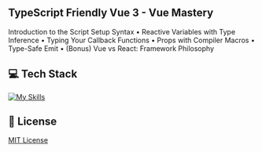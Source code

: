 ## TypeScript Friendly Vue 3 - Vue Mastery
Introduction to the Script Setup Syntax
• Reactive Variables with Type Inference
• Typing Your Callback Functions
• Props with Compiler Macros
• Type-Safe Emit
• (Bonus) Vue vs React: Framework Philosophy

## 💻 Tech Stack
[![My Skills](https://skillicons.dev/icons?i=javascript,typescript,vue)](https://skillicons.dev)

## 🔐 License
[MIT License](LICENSE) 